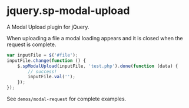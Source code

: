 # jquery.sp-modal-upload

A Modal Upload plugin for jQuery.

When uploading a file a modal loading appears and it is closed when the request is complete.

```JavaScript
var inputFile = $('#file');
inputFile.change(function () {
    $.spModalUpload(inputFile, 'test.php').done(function (data) {
        // success!
        inputFile.val('');
    });
});
```

See `demos/modal-request` for complete examples.

